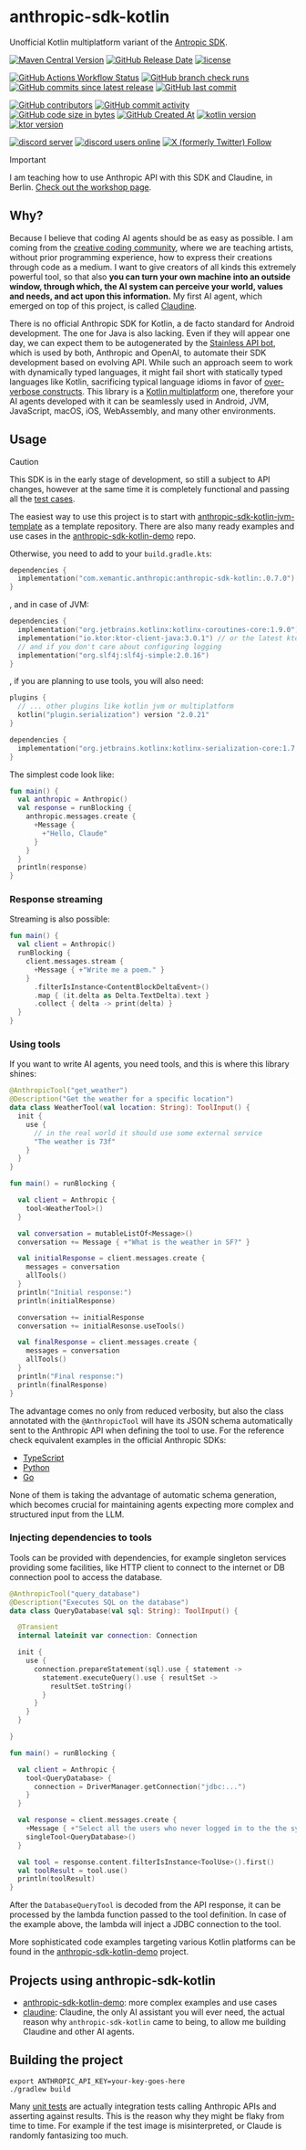 # anthropic-sdk-kotlin

Unofficial Kotlin multiplatform variant of the
[Antropic SDK](https://docs.anthropic.com/en/api/client-sdks).

[<img alt="Maven Central Version" src="https://img.shields.io/maven-central/v/com.xemantic.anthropic/anthropic-sdk-kotlin">](https://central.sonatype.com/namespace/com.xemantic.anthropic/anthropic-sdk-kotlin)
[<img alt="GitHub Release Date" src="https://img.shields.io/github/release-date/xemantic/anthropic-sdk-kotlin">](https://github.com/xemantic/anthropic-sdk-kotlin/releases)
[<img alt="license" src="https://img.shields.io/github/license/xemantic/anthropic-sdk-kotlin?color=blue">](https://github.com/xemantic/anthropic-sdk-kotlin/blob/main/LICENSE)

[<img alt="GitHub Actions Workflow Status" src="https://img.shields.io/github/actions/workflow/status/xemantic/anthropic-sdk-kotlin/build-main.yml">](https://github.com/xemantic/anthropic-sdk-kotlin/actions/workflows/build-main.yml)
[<img alt="GitHub branch check runs" src="https://img.shields.io/github/check-runs/xemantic/anthropic-sdk-kotlin/main">](https://github.com/xemantic/anthropic-sdk-kotlin/actions/workflows/build-main.yml)
[<img alt="GitHub commits since latest release" src="https://img.shields.io/github/commits-since/xemantic/anthropic-sdk-kotlin/latest">](https://github.com/xemantic/anthropic-sdk-kotlin/commits/main/)
[<img alt="GitHub last commit" src="https://img.shields.io/github/last-commit/xemantic/anthropic-sdk-kotlin">](https://github.com/xemantic/anthropic-sdk-kotlin/commits/main/)

[<img alt="GitHub contributors" src="https://img.shields.io/github/contributors/xemantic/anthropic-sdk-kotlin">](https://github.com/xemantic/anthropic-sdk-kotlin/graphs/contributors)
[<img alt="GitHub commit activity" src="https://img.shields.io/github/commit-activity/t/xemantic/anthropic-sdk-kotlin">](https://github.com/xemantic/anthropic-sdk-kotlin/commits/main/)
[<img alt="GitHub code size in bytes" src="https://img.shields.io/github/languages/code-size/xemantic/anthropic-sdk-kotlin">]()
[<img alt="GitHub Created At" src="https://img.shields.io/github/created-at/xemantic/anthropic-sdk-kotlin">](https://github.com/xemantic/anthropic-sdk-kotlin/commit/39c1fa4c138d4c671868c973e2ad37b262ae03c2)
[<img alt="kotlin version" src="https://img.shields.io/badge/dynamic/toml?url=https%3A%2F%2Fraw.githubusercontent.com%2Fxemantic%2Fanthropic-sdk-kotlin%2Fmain%2Fgradle%2Flibs.versions.toml&query=versions.kotlin&label=kotlin">](https://kotlinlang.org/docs/releases.html)
[<img alt="ktor version" src="https://img.shields.io/badge/dynamic/toml?url=https%3A%2F%2Fraw.githubusercontent.com%2Fxemantic%2Fanthropic-sdk-kotlin%2Fmain%2Fgradle%2Flibs.versions.toml&query=versions.ktor&label=ktor">](https://ktor.io/)

[<img alt="discord server" src="https://dcbadge.limes.pink/api/server/https://discord.gg/vQktqqN2Vn?style=flat">](https://discord.gg/vQktqqN2Vn)
[<img alt="discord users online" src="https://img.shields.io/discord/811561179280965673">](https://discord.gg/vQktqqN2Vn)
[<img alt="X (formerly Twitter) Follow" src="https://img.shields.io/twitter/follow/KazikPogoda">](https://x.com/KazikPogoda)

> [!IMPORTANT]
> I am teaching how to use Anthropic API with this SDK and Claudine, in Berlin.
> [Check out the workshop page](https://xemantic.com/workshops/2024/agentic-ai-for-artists-2024-10-26/).

## Why?

Because I believe that coding AI agents should be as easy as possible. I am coming from the
[creative coding community](https://creativecode.berlin/), where
we are teaching artists, without prior programming experience, how to express their creations through
code as a medium. I want to give creators of all kinds this extremely powerful tool, so that also
**you can turn your own machine into an outside window, through which, the AI system can perceive
your world, values and needs, and act upon this information.** My first AI agent, which emerged
on top of this project, is called [Claudine](https://github.com/xemantic/claudine).

There is no official Anthropic SDK for Kotlin, a de facto standard for Android development. The one for Java
is also lacking. Even if they will appear one day, we can expect them to be autogenerated by the
[Stainless API bot](https://www.stainlessapi.com/), which is used by both, Anthropic and OpenAI, to automate
their SDK development based on evolving API. While such an approach seem to work with dynamically typed languages,
it might fail short with statically typed languages like Kotlin, sacrificing typical language idioms in favor
of [over-verbose constructs](https://github.com/anthropics/anthropic-sdk-go/blob/main/examples/tools/main.go).
This library is a [Kotlin multiplatform](https://kotlinlang.org/docs/multiplatform.html)
one, therefore your AI agents developed with it can be seamlessly used in Android, JVM, JavaScript, macOS, iOS, WebAssembly,
and many other environments.

## Usage

> [!CAUTION]
> This SDK is in the early stage of development, so still a subject to API changes,
> however at the same time it is completely functional and passing all the
> [test cases](src/commonTest/kotlin).

The easiest way to use this project is to start with 
[anthropic-sdk-kotlin-jvm-template](https://github.com/xemantic/anthropic-sdk-kotlin-jvm-template)
as a template repository. There are also many ready examples and use cases in the
[anthropic-sdk-kotlin-demo](https://github.com/xemantic/anthropic-sdk-kotlin-demo) repo.

Otherwise, you need to add to your `build.gradle.kts`:

```kotlin
dependencies {
  implementation("com.xemantic.anthropic:anthropic-sdk-kotlin:.0.7.0")
} 
```

, and in case of JVM:

```kotlin
dependencies {
  implementation("org.jetbrains.kotlinx:kotlinx-coroutines-core:1.9.0")  
  implementation("io.ktor:ktor-client-java:3.0.1") // or the latest ktor version
  // and if you don't care about configuring logging
  implementation("org.slf4j:slf4j-simple:2.0.16")
}
```

, if you are planning to use tools, you will also need:

```kotlin
plugins {
  // ... other plugins like kotlin jvm or multiplatform
  kotlin("plugin.serialization") version "2.0.21"
}

dependencies {
  implementation("org.jetbrains.kotlinx:kotlinx-serialization-core:1.7.3")
}
```

The simplest code look like:

```kotlin
fun main() {
  val anthropic = Anthropic()
  val response = runBlocking {
    anthropic.messages.create {
      +Message {
        +"Hello, Claude"
      }
    }
  }
  println(response)
}
```

### Response streaming

Streaming is also possible:

```kotlin
fun main() {
  val client = Anthropic()
  runBlocking {
    client.messages.stream {
      +Message { +"Write me a poem." }
    }
      .filterIsInstance<ContentBlockDeltaEvent>()
      .map { (it.delta as Delta.TextDelta).text }
      .collect { delta -> print(delta) }
  }
}
```

### Using tools

If you want to write AI agents, you need tools, and this is where this library shines:

```kotlin
@AnthropicTool("get_weather")
@Description("Get the weather for a specific location")
data class WeatherTool(val location: String): ToolInput() {
  init {
    use {
      // in the real world it should use some external service
      "The weather is 73f"
    }
  }
}

fun main() = runBlocking {

  val client = Anthropic {
    tool<WeatherTool>()
  }

  val conversation = mutableListOf<Message>()
  conversation += Message { +"What is the weather in SF?" }

  val initialResponse = client.messages.create {
    messages = conversation
    allTools()
  }
  println("Initial response:")
  println(initialResponse)

  conversation += initialResponse
  conversation += initialResonse.useTools()

  val finalResponse = client.messages.create {
    messages = conversation
    allTools()
  }
  println("Final response:")
  println(finalResponse)
}
```

The advantage comes no only from reduced verbosity, but also the class annotated with
the `@AnthropicTool` will have its JSON schema automatically sent to the Anthropic API when
defining the tool to use. For the reference check equivalent examples in the official
Anthropic SDKs:

* [TypeScript](https://github.com/anthropics/anthropic-sdk-typescript/blob/main/examples/tools.ts)
* [Python](https://github.com/anthropics/anthropic-sdk-python/blob/main/examples/tools.py)
* [Go](https://github.com/anthropics/anthropic-sdk-go/blob/main/examples/tools/main.go)

None of them is taking the advantage of automatic schema generation, which becomes crucial
for maintaining agents expecting more complex and structured input from the LLM.

### Injecting dependencies to tools

Tools can be provided with dependencies, for example singleton
services providing some facilities, like HTTP client to connect to the
internet or DB connection pool to access the database. 

```kotlin
@AnthropicTool("query_database")
@Description("Executes SQL on the database")
data class QueryDatabase(val sql: String): ToolInput() {

  @Transient
  internal lateinit var connection: Connection

  init {
    use {
      connection.prepareStatement(sql).use { statement ->
        statement.executeQuery().use { resultSet ->
          resultSet.toString()
        }
      }
    }
  }

}

fun main() = runBlocking {

  val client = Anthropic {
    tool<QueryDatabase> {
      connection = DriverManager.getConnection("jdbc:...")
    }
  }

  val response = client.messages.create {
    +Message { +"Select all the users who never logged in to the the system" }
    singleTool<QueryDatabase>()
  }

  val tool = response.content.filterIsInstance<ToolUse>().first()
  val toolResult = tool.use()
  println(toolResult)
}
```

After the `DatabaseQueryTool` is decoded from the API response, it can be processed
by the lambda function passed to the tool definition. In case of the example above,
the lambda will inject a JDBC connection to the tool.

More sophisticated code examples targeting various Kotlin platforms can be found in the
[anthropic-sdk-kotlin-demo](https://github.com/xemantic/anthropic-sdk-kotlin-demo)
project.

## Projects using anthropic-sdk-kotlin

* [anthropic-sdk-kotlin-demo](https://github.com/xemantic/anthropic-sdk-kotlin-demo): more complex examples
  and use cases
* [claudine](https://github.com/xemantic/claudine): Claudine, the only AI assistant you will ever need, the actual
  reason why `anthropic-sdk-kotlin` came to being, to allow me building Claudine and other AI agents.

## Building the project

```shell
export ANTHROPIC_API_KEY=your-key-goes-here
./gradlew build
```

Many [unit tests](src/commonTest/kotlin) are actually integration tests calling Anthropic APIs
and asserting against results. This is the reason why they might be flaky from time to time. For
example if the test image is misinterpreted, or Claude is randomly fantasizing too much.
